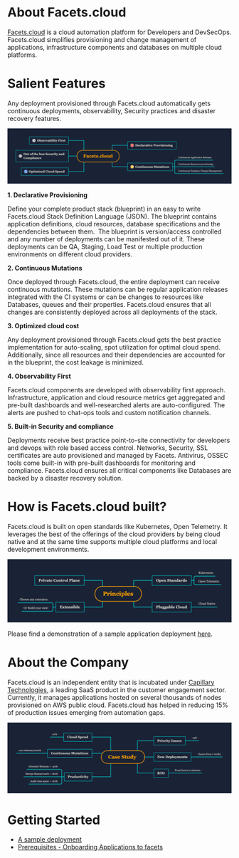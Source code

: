 # About Facets.cloud

[Facets.cloud](https://www.facets.cloud/) is a cloud automation platform for Developers and DevSecOps. Facets.cloud simplifies provisioning and change management of applications, infrastructure components and databases on multiple cloud platforms.

# **Salient Features**

Any deployment provisioned through Facets.cloud automatically gets continuous deployments, observability, Security practices and disaster recovery features.

![Facets features](media/Facets.cloud.png)

**1. Declarative Provisioning**

Define your complete product stack (blueprint) in an easy to write Facets.cloud Stack Definition Language (JSON). The blueprint contains application definitions, cloud resources, database specifications and the dependencies between them.  The blueprint is version/access controlled and any number of deployments can be manifested out of it. These deployments can be QA, Staging, Load Test or multiple production environments on different cloud providers.

**2. Continuous Mutations**

Once deployed through Facets.cloud, the entire deployment can receive continuous mutations. These mutations can be regular application releases integrated with the CI systems or can be changes to resources like Databases, queues and their properties. Facets.cloud ensures that all changes are consistently deployed across all deployments of the stack.

**3. Optimized cloud cost**

Any deployment provisioned through Facets.cloud gets the best practice implementation for auto-scaling, spot utilization for optimal cloud spend. Additionally, since all resources and their dependencies are accounted for in the blueprint, the cost leakage is minimized.

**4. Observability First**

Facets.cloud components are developed with observability first approach. Infrastructure, application and cloud resource metrics get aggregated and pre-built dashboards and well-researched alerts are auto-configured. The alerts are pushed to chat-ops tools and custom notification channels.

**5. Built-in Security and compliance**

Deployments receive best practice point-to-site connectivity for developers and devops with role based access control. Networks, Security, SSL certificates are auto provisioned and managed by Facets. Antivirus, OSSEC tools come built-in with pre-built dashboards for monitoring and compliance. Facets.cloud ensures all critical components like Databases are backed by a disaster recovery solution.

# **How is Facets.cloud built?**

Facets.cloud is built on open standards like Kubernetes, Open Telemetry. It leverages the best of the offerings of the cloud providers by being cloud native and at the same time supports multiple cloud platforms and local development environments.

![Facetes Principles.png](media/Principles.png)

Please find a demonstration of a sample application deployment [here](https://www.facets.cloud/docs/#/getting_started/demo).

# **About the Company**

Facets.cloud is an independent entity that is incubated under [Capillary Technologies](https://www.capillarytech.com/), a leading SaaS product in the customer engagement sector. Currently, it manages applications hosted on several thousands of nodes provisioned on AWS public cloud. Facets.cloud has helped in reducing 15% of production issues emerging from automation gaps.

![Facets Case_Study_.png](media/Case_Study_.png)

# **Getting Started**

* [A sample deployment](getting_started/demo.md)
* [Prerequisites - Onboarding Applications to facets](getting_started/prerequisites.md)